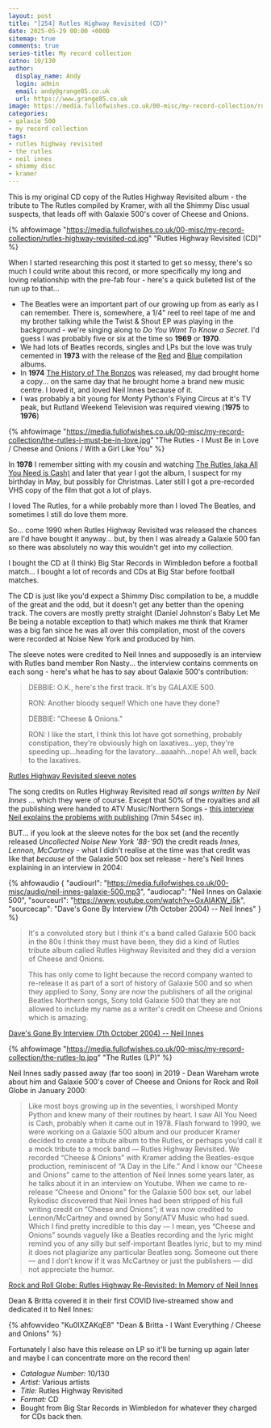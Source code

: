 ```yaml
---
layout: post
title: "[254] Rutles Highway Revisited (CD)"
date: 2025-05-29 00:00 +0000
sitemap: true
comments: true
series-title: My record collection
catno: 10/130
author:
  display_name: Andy
  login: admin
  email: andy@grange85.co.uk
  url: https://www.grange85.co.uk
image: https://media.fullofwishes.co.uk/00-misc/my-record-collection/rutles-highway-revisited-cd.jpg
categories:
- galaxie 500
- my record collection
tags:
- rutles highway revisited
- the rutles
- neil innes
- shimmy disc
- kramer
---
```

This is my original CD copy of the Rutles Highway Revisited album - the tribute to The Rutles compiled by Kramer, with all the Shimmy Disc usual suspects, that leads off with Galaxie 500's cover of Cheese and Onions.

{% ahfowimage "https://media.fullofwishes.co.uk/00-misc/my-record-collection/rutles-highway-revisited-cd.jpg" "Rutles Highway Revisited (CD)" %}

When I started researching this post it started to get so messy, there's so much I could write about this record, or more specifically my long and loving relationship with the pre-fab four - here's a quick bulleted list of the run up to that...

 - The Beatles were an important part of our growing up from as early as I can remember. There is, somewhere, a 1/4" reel to reel tape of me and my brother talking while the Twist & Shout EP was playing in the background - we're singing along to _Do You Want To Know a Secret_. I'd guess I was probably five or six at the time so **1969** or **1970**. 
 - We had lots of Beatles records, singles and LPs but the love was truly cemented in **1973** with the release of the [Red](https://en.wikipedia.org/wiki/1962%E2%80%931966) and [Blue](https://en.wikipedia.org/wiki/1967%E2%80%931970) compilation albums.
 - In **1974** [The History of The Bonzos](https://en.wikipedia.org/wiki/The_History_of_the_Bonzos) was released, my dad brought home a copy... on the same day that he brought home a brand new music centre. I loved it, and loved Neil Innes because of it.
 - I was probably a bit young for Monty Python's Flying Circus at it's TV peak, but Rutland Weekend Television was required viewing (**1975** to **1976**)

{% ahfowimage "https://media.fullofwishes.co.uk/00-misc/my-record-collection/the-rutles-i-must-be-in-love.jpg" "The Rutles - I Must Be in Love / Cheese and Onions / With a Girl Like You" %}

In **1978** I remember sitting with my cousin and watching [The Rutles (aka All You Need is Cash)](https://en.wikipedia.org/wiki/The_Rutles_(album)) and later that year I got the album, I suspect for my birthday in May, but possibly for Christmas. Later still I got a pre-recorded VHS copy of the film that got a lot of plays.

I loved The Rutles, for a while probably more than I loved The Beatles, and sometimes I still do love them more.

So... come 1990 when Rutles Highway Revisited was released the chances are I'd have bought it anyway... but, by then I was already a Galaxie 500 fan so there was absolutely no way this wouldn't get into my collection.

I bought the CD at (I think) Big Star Records in Wimbledon before a football match... I bought a lot of records and CDs at Big Star before football matches.

The CD is just like you'd expect a Shimmy Disc compilation to be, a muddle of the great and the odd, but it doesn't get any better than the opening track. The covers are mostly pretty straight (Daniel Johnston's Baby Let Me Be being a notable exception to that) which makes me think that Kramer was a big fan since he was all over this compilation, most of the covers were recorded at Noise New York and produced by him.

The sleeve notes were credited to Neil Innes and supposedly is an interview with Rutles band member Ron Nasty... the interview contains comments on each song - here's what he has to say about Galaxie 500's contribution:

<blockquote>
<p>DEBBIE: O.K., here's the first track. It's by GALAXIE 500.</p>
<p>RON: Another bloody sequel! Which one have they done?</p>
<p>DEBBIE: "Cheese & Onions."</p>
<p>RON: I like the start, I think this lot have got something, probably constipation, they're obviously high on laxatives...yep, they're speeding up...heading for the lavatory...aaaahh...nope! Ah well, back to the laxatives.</p> 
</blockquote>
<p class="caption"><a href="https://www.rutlemania.org/RHRnotes.html">Rutles Highway Revisited sleeve notes</a></p>

The song credits on Rutles Highway Revisited read _all songs written by Neil Innes_ ... which they were of course. Except that 50% of the royalties and all the publishing were handed to ATV Music/Northern Songs - [this interview Neil explains the problems with publishing](https://youtu.be/zL6R0dKoqAQ?si=oTvRp2iYDg5rkTGu&t=474) (7min 54sec in).

BUT... if you look at the sleeve notes for the box set (and the recently released _Uncollected Noise New York '88-'90_) the credit reads _Innes, Lennon, McCartney_ - what I didn't realise at the time was that credit was like that _because_ of the Galaxie 500 box set release - here's Neil Innes explaining in an interview in 2004:

{% ahfowaudio {
"audiourl": "https://media.fullofwishes.co.uk/00-misc/audio/neil-innes-galaxie-500.mp3",
"audiocap": "Neil Innes on Galaxie 500",
"sourceurl": "https://www.youtube.com/watch?v=GxAIAKW_i5k",
"sourcecap": "Dave's Gone By Interview (7th October 2004) -- Neil Innes"
} %}

<blockquote>
It's a convoluted story but I think it's a band called Galaxie 500 back in the 80s I think they must have been,
they did a kind of Rutles tribute album called Rutles Highway Revisited and they did a version of Cheese and Onions.

This has only come to light because the record company wanted to re-release it as part of a sort of history of Galaxie
500 and so when they applied to Sony, Sony are now the publishers of all the original Beatles Northern songs, Sony 
told Galaxie 500 that they are not allowed to include my name as a writer's credit on Cheese and Onions which is amazing.
</blockquote>
<p class="caption"><a href="https://www.youtube.com/watch?v=GxAIAKW_i5k">Dave's Gone By Interview (7th October 2004) -- Neil Innes</a></p>

{% ahfowimage "https://media.fullofwishes.co.uk/00-misc/my-record-collection/the-rutles-lp.jpg" "The Rutles (LP)" %}

Neil Innes sadly passed away (far too soon) in 2019 - Dean Wareham wrote about him and Galaxie 500's cover of Cheese and Onions for Rock and Roll Globe in January 2000:

<blockquote>
Like most boys growing up in the seventies, I worshiped Monty Python and knew many of their routines by heart. I saw All You Need is Cash, probably when it came out in 1978. Flash forward to 1990, we were working on a Galaxie 500 album and our producer Kramer decided to create a tribute album to the Rutles, or perhaps you’d call it a mock tribute to a mock band — Rutles Highway Revisited. We recorded “Cheese & Onions” with Kramer adding the Beatles-esque production, reminiscent of “A Day in the Life.” And I know our “Cheese and Onions” came to the attention of Neil Innes some years later, as he talks about it in an interview on Youtube. When we came to re-release “Cheese and Onions” for the Galaxie 500 box set, our label Rykodisc discovered that Neil Innes had been stripped of his full writing credit on “Cheese and Onions”; it was now credited to Lennon/McCartney and owned by Sony/ATV Music who had sued. Which I find pretty incredible to this day — I mean, yes “Cheese and Onions” sounds vaguely like a Beatles recording and the lyric might remind you of any silly but self-important Beatles lyric, but to my mind it does not plagiarize any particular Beatles song. Someone out there — and I don’t know if it was McCartney or just the publishers — did not appreciate the humor.
</blockquote>
<p class="caption"><a href="https://rockandrollglobe.com/remembrance/rutles-highway-re-revisited/">Rock and Roll Globe: Rutles Highway Re-Revisited: In Memory of Neil Innes</a></p>

Dean & Britta covered it in their first COVID live-streamed show and dedicated it to Neil Innes:

{% ahfowvideo "Ku0IXZAKqE8" "Dean & Britta - I Want Everything / Cheese and Onions" %}

Fortunately I also have this release on LP so it'll be turning up again later and maybe I can concentrate more on the record then!

 - *Catalogue Number:* 10/130
 - *Artist:* Various artists
 - *Title:* Rutles Highway Revisited
 - *Format:* CD
 - Bought from Big Star Records in Wimbledon for whatever they charged for CDs back then.

